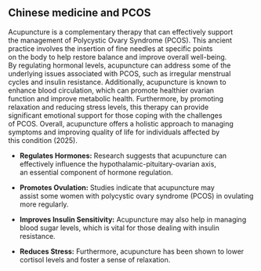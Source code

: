## Chinese medicine and PCOS

Acupuncture is a complementary therapy that can effectively support  
the management of Polycystic Ovary Syndrome (PCOS). This ancient  
practice involves the insertion of fine needles at specific points  
on the body to help restore balance and improve overall well-being.  
By regulating hormonal levels, acupuncture can address some of the  
underlying issues associated with PCOS, such as irregular menstrual  
cycles and insulin resistance. Additionally, acupuncture is known to  
enhance blood circulation, which can promote healthier ovarian  
function and improve metabolic health. Furthermore, by promoting  
relaxation and reducing stress levels, this therapy can provide  
significant emotional support for those coping with the challenges  
of PCOS. Overall, acupuncture offers a holistic approach to managing  
symptoms and improving quality of life for individuals affected by  
this condition (2025).  

- **Regulates Hormones:** Research suggests that acupuncture can  
effectively influence the hypothalamic-pituitary-ovarian axis,  
an essential component of hormone regulation.  

- **Promotes Ovulation:** Studies indicate that acupuncture may  
assist some women with polycystic ovary syndrome (PCOS) in ovulating  
more regularly.  

- **Improves Insulin Sensitivity:** Acupuncture may also help in managing  
blood sugar levels, which is vital for those dealing with insulin resistance.  

- **Reduces Stress:** Furthermore, acupuncture has been shown to lower  
cortisol levels and foster a sense of relaxation.

